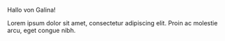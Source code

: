 Hallo von Galina!

Lorem ipsum dolor sit amet, consectetur adipiscing elit. Proin ac molestie arcu, eget congue nibh.